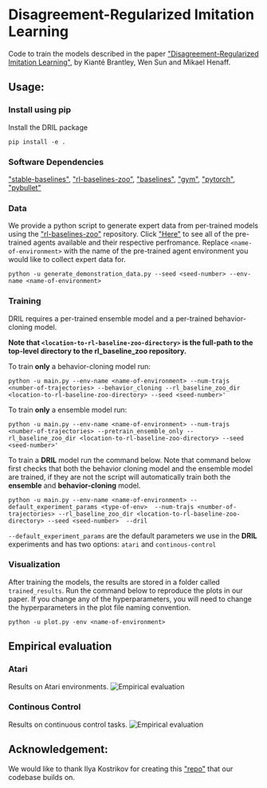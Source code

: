 # Disagreement-Regularized Imitation Learning

Code to train the models described in the paper ["Disagreement-Regularized Imitation Learning"](<https://openreview.net/pdf?id=rkgbYyHtwB>), by Kianté Brantley, Wen Sun and Mikael Henaff.

## Usage:

### Install using pip
Install the DRIL package

```
pip install -e .
```

### Software Dependencies
["stable-baselines"](<https://github.com/hill-a/stable-baselines>), ["rl-baselines-zoo"](<https://github.com/araffin/rl-baselines-zoo>), ["baselines"](<https://github.com/openai/baselines>), ["gym"](<https://github.com/openai/gym>), ["pytorch"](<https://pytorch.org>), ["pybullet"](<https://pypi.org/project/pybullet/>)

### Data

We provide a python script to generate expert data from per-trained models using the ["rl-baselines-zoo"](<https://github.com/araffin/rl-baselines-zoo>) repository. Click ["Here"](<https://github.com/araffin/rl-baselines-zoo/blob/master/benchmark.md>) to see all of the pre-trained agents available and their respective perfromance. Replace ``<name-of-environment>`` with the name of the pre-trained agent environment you would like to collect expert data for. 

```
python -u generate_demonstration_data.py --seed <seed-number> --env-name <name-of-environment>
```

### Training
DRIL requires a per-trained ensemble model and a per-trained behavior-cloning model.

**Note that ```<location-to-rl-baseline-zoo-directory>``` is the full-path to the top-level directory to the rl_baseline_zoo repository.**

To train **only** a behavior-cloning model run:
```
python -u main.py --env-name <name-of-environment> --num-trajs <number-of-trajectories> --behavior_cloning --rl_baseline_zoo_dir <location-to-rl-baseline-zoo-directory> --seed <seed-number>'
```

To train **only** a ensemble model run:
```
python -u main.py --env-name <name-of-environment> --num-trajs <number-of-trajectories> --pretrain_ensemble_only --rl_baseline_zoo_dir <location-to-rl-baseline-zoo-directory> --seed <seed-number>'
```

To train a **DRIL** model run the command below. Note that command below first checks that both the behavior cloning model and the ensemble model are trained, if they are not the script will automatically train both the **ensemble** and **behavior-cloning** model.

```
python -u main.py --env-name <name-of-environment> --default_experiment_params <type-of-env>  --num-trajs <number-of-trajectories> --rl_baseline_zoo_dir <location-to-rl-baseline-zoo-directory> --seed <seed-number>  --dril 
```

```--default_experiment_params``` are the default parameters we use in the **DRIL** experiments and has two options: ```atari``` and ```continous-control```

### Visualization
After training the models, the results are stored in a folder called ```trained_results```. Run the command below to reproduce the plots in our paper. If you change any of the hyperparameters, you will need to change the hyperparameters in the plot file naming convention.
```
python -u plot.py -env <name-of-environment>
```

## Empirical evaluation
### Atari
Results on Atari environments.
![Empirical evaluation](pngs/atari.png)

### Continous Control
Results on continuous control tasks.
![Empirical evaluation](pngs/continous_control.png)

## Acknowledgement:
We would like to thank Ilya Kostrikov for creating this ["repo"](<https://github.com/ikostrikov/pytorch-a2c-ppo-acktr-gail>) that our codebase builds on. 
